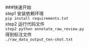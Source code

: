 ###快速开始  
step1 安装依赖环境  
`pip install requirements.txt `  
step2 运行代码文件  
`step2 python annotate_raw_review.py  `  
得到标注文件   
`./raw_data_output_ten-shot.txt`
